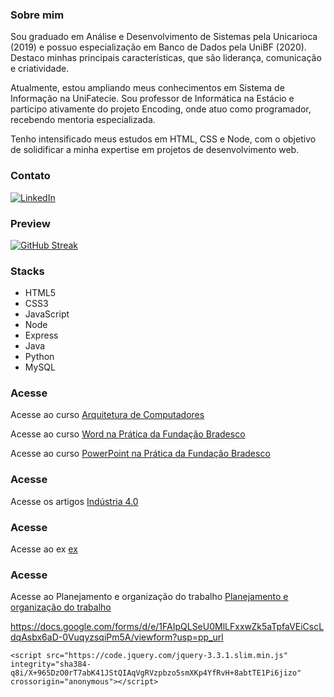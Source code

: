 ### Sobre mim

Sou graduado em Análise e Desenvolvimento de Sistemas pela Unicarioca (2019) e possuo especialização em Banco de Dados pela UniBF (2020). Destaco minhas principais características, que são liderança, comunicação e criatividade. 

Atualmente, estou ampliando meus conhecimentos em Sistema de Informação na UniFatecie. Sou professor de Informática na Estácio e participo ativamente do projeto Encoding, onde atuo como programador, recebendo mentoria especializada. 

Tenho intensificado meus estudos em HTML, CSS e Node, com o objetivo de solidificar a minha expertise em projetos de desenvolvimento web.

### Contato
[![LinkedIn](https://img.shields.io/badge/LinkedIn-000?style=for-the-badge&logo=linkedin&logoColor=0E76A8)](https://www.linkedin.com/in/nascimentof/)

### Preview

[![GitHub Streak](https://streak-stats.demolab.com/?user=f5-nascimento&theme=dark&background=000&border=30A3DC&dates=FFF)](https://git.io/streak-stats)

### Stacks

- HTML5
- CSS3
- JavaScript
- Node
- Express
- Java
- Python
- MySQL

### Acesse
Acesse ao curso [Arquitetura de Computadores](https://drive.google.com/drive/folders/1F7BwQKAGAgvlQliiE8qfT08cg7kGW5Rl?usp=sharing)

Acesse ao curso [Word na Prática da Fundação Bradesco](https://www.notion.so/profnascimentof/WORD-NA-PR-TICA-fa63e22ca3bb418e8926f831b5b04368)

Acesse ao curso [PowerPoint na Prática da Fundação Bradesco](https://profnascimentof.notion.site/POWERPOINT-NA-PR-TICA-4447006d82ad41dd9944056814f48441?pvs=25)

### Acesse
Acesse os artigos [Indústria 4.0](https://drive.google.com/drive/folders/1XSWj2Tg-WadVtvcYwcIJZke2Tzp_jEZg?usp=sharing)

### Acesse
Acesse ao ex [ex](https://drive.google.com/drive/folders/1wd5v48cSPHuk9WeAgcy8Rq8U0u5eviJW?usp=sharing)

### Acesse
Acesse ao Planejamento e organização do trabalho [Planejamento e organização do trabalho](https://docs.google.com/presentation/d/1LThsAeeaMnogUYKzQnmlx1z8I5QYXL82/edit?usp=sharing&ouid=101074931588247517564&rtpof=true&sd=true)


https://docs.google.com/forms/d/e/1FAIpQLSeU0MlLFxxwZk5aTpfaVEiCscLdqAsbx6aD-0VuqyzsqiPm5A/viewform?usp=pp_url


    <script src="https://code.jquery.com/jquery-3.3.1.slim.min.js" integrity="sha384-q8i/X+965DzO0rT7abK41JStQIAqVgRVzpbzo5smXKp4YfRvH+8abtTE1Pi6jizo" crossorigin="anonymous"></script>






